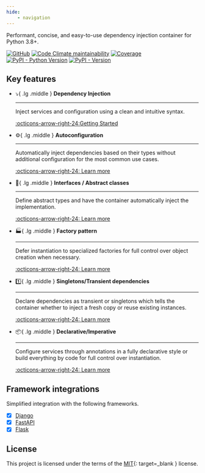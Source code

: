 ```yaml
---
hide:
    - navigation
---
```


Performant, concise, and easy-to-use dependency injection container for Python 3.8+.

[![GitHub](https://img.shields.io/github/license/maldoinc/wireup)](https://github.com/maldoinc/wireup)
[![Code Climate maintainability](https://img.shields.io/codeclimate/maintainability/maldoinc/wireup?label=Code+Climate)](https://codeclimate.com/github/maldoinc/wireup)
[![Coverage](https://img.shields.io/codeclimate/coverage/maldoinc/wireup?label=Coverage)](https://codeclimate.com/github/maldoinc/wireup)
[![PyPI - Python Version](https://img.shields.io/pypi/pyversions/wireup)](https://pypi.org/project/wireup/)
[![PyPI - Version](https://img.shields.io/pypi/v/wireup)](https://pypi.org/project/wireup/)


## Key features


<div class="grid cards" markdown>

-   :arrow_heading_down:{ .lg .middle } __Dependency Injection__

    ---

    Inject services and configuration using a clean and intuitive syntax.

    [:octicons-arrow-right-24:Getting Started](getting_started.md)

-   :gear:{ .lg .middle } __Autoconfiguration__

    ---
    Automatically inject dependencies based on their types without additional configuration for the
    most common use cases.

    [:octicons-arrow-right-24: Learn more](annotations.md)

-   :scroll:{ .lg .middle } __Interfaces / Abstract classes__

    ---

    Define abstract types and have the container automatically inject the implementation.

    [:octicons-arrow-right-24: Learn more](interfaces.md)


-   :factory:{ .lg .middle } __Factory pattern__

    ---

    Defer instantiation to specialized factories for full control over object creation when necessary.

    [:octicons-arrow-right-24: Learn more](factory_functions.md)


-   :one:{ .lg .middle } __Singletons/Transient dependencies__

    ---

    Declare dependencies as transient or singletons which tells the container whether to inject a fresh copy or reuse existing instances.

    [:octicons-arrow-right-24: Learn more](services.md)


-   :package:{ .lg .middle } __Declarative/Imperative__

    ---
    Configure services through annotations in a fully declarative style or
    build everything by code for full control over instantiation.

    [:octicons-arrow-right-24: Learn more](configuration.md)
</div>


## Framework integrations

Simplified integration with the following frameworks.

- [x] [Django](integrations/django.md)
- [x] [FastAPI](integrations/fastapi.md)
- [x] [Flask](integrations/flask.md)

## License

This project is licensed under the terms of the
[MIT](https://github.com/maldoinc/wireup/blob/master/license.md){: target=_blank } license.
